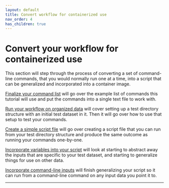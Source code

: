 ```yaml
---
layout: default
title: Convert workflow for containerized use
nav_order: 4
has_children: true
---
```


# Convert your workflow for containerized use

This section will step through the process of converting a set of command-line commands, that you would normally run one at a time, into a script that can be generalized and incorporated into a container image.

[Finalize your command list] will go over the example list of commands this tutorial will use and put the commands into a single text file to work with.

[Run your workflow on organized data] will cover setting up a test directory structure with an initial test dataset in it. Then it will go over how to use that setup to test your commands.

[Create a simple script file] will go over creating a script file that you can run from your test directory structure and produce the same outcome as running your commands one-by-one.

[Incorporate variables into your script] will look at starting to abstract away the inputs that are specific to your test dataset, and starting to generalize things for use on other data.

[Incorporate command-line inputs] will finish generalizing your script so it can run from a command-line command on any input data you point it to.

----
[Finalize your command list]: https://sarahkeefe.github.io/documentation-test/3-convert-workflow-for-containerized-use/finalize-your-command-list
[Run your workflow on organized data]: https://sarahkeefe.github.io/documentation-test/3-convert-workflow-for-containerized-use/run-your-workflow-on-organized-data
[Create a simple script file]: https://sarahkeefe.github.io/documentation-test/3-convert-workflow-for-containerized-use/create-a-simple-script-file
[Incorporate variables into your script]: https://sarahkeefe.github.io/documentation-test/3-convert-workflow-for-containerized-use/incorporate-variables-into-your-script
[Incorporate command-line inputs]: https://sarahkeefe.github.io/documentation-test/3-convert-workflow-for-containerized-use/incorporate-command-line-inputs